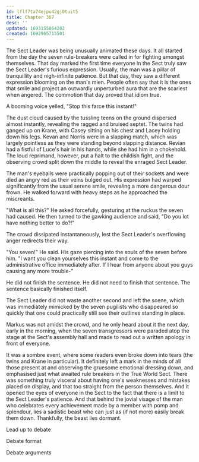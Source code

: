 ```yaml
---
id: lflf7ta74ejpu42gj0tuit5
title: Chapter 367
desc: ''
updated: 1693155064202
created: 1692965715501
---
```


The Sect Leader was being unusually animated these days. It all started from the day the seven rule-breakers were called in for fighting amongst themselves. That day marked the first time everyone in the Sect truly saw the Sect Leader's furious expression. Usually, the man was a pillar of tranquillity and nigh-infinite patience. But that day, they saw a different expression blooming on the man's mien. People often say that it is the ones that smile and project an outwardly unperturbed aura that are the scariest when angered. The commotion that day proved that idiom true.

A booming voice yelled, "Stop this farce this instant!"

The dust cloud caused by the tussling teens on the ground dispersed almost instantly, revealing the ragged and bruised septet. The twins had ganged up on Krane, with Casey sitting on his chest and Lacey holding down his legs. Kevan and Norris were in a slapping match, which was largely pointless as they were standing beyond slapping distance. Revian had a fistful of Luce's hair in his hands, while she had him in a chokehold. The loud reprimand, however, put a halt to the childish fight, and the observing crowd split down the middle to reveal the enraged Sect Leader.

The man's eyeballs were practically popping out of their sockets and were died an angry red as their veins bulged out. His expression had warped significantly from the usual serene smile, revealing a more dangerous dour frown. He walked forward with heavy steps as he approached the miscreants.

"What is all this?" He asked forcefully, gesturing at the ruckus the seven had caused. He then turned to the gawking audience and said, "Do you lot have nothing better to do?!"

The crowd dissipated instantaneously, lest the Sect Leader's overflowing anger redirects their way.

"You seven!" He said. His gaze piercing into the souls of the seven before him. "I want you clean yourselves this instant and come to the administrative office immediately after. If I hear from anyone about you guys causing any more trouble-"

He did not finish the sentence. He did not need to finish that sentence. The sentence basically finished itself.

The Sect Leader did not waste another second and left the scene, which was immediately mimicked by the seven pugilists who disappeared so quickly that one could practically still see their outlines standing in place.

Markus was not amidst the crowd, and he only heard about it the next day, early in the morning, when the seven transgressors were paraded atop the stage at the Sect's assembly hall and made to read out a written apology in front of everyone.

It was a sombre event, where some readers even broke down into tears (the twins and Krane in particular). It definitely left a mark in the minds of all those present at and observing the gruesome emotional dressing down, and emphasised just what awaited rule breakers in the True World Sect. There was something truly visceral about having one's weaknesses and mistakes placed on display, and that too straight from the person themselves. And it opened the eyes of everyone in the Sect to the fact that there is a limit to the Sect Leader's patience. And that behind the jovial visage of the man who celebrates every achievement made by a member with pomp and splendour, lies a sadistic beast who can just as (if not more) easily break them down. Thankfully, the beast lies dormant. 

Lead up to debate

Debate format

Debate arguments